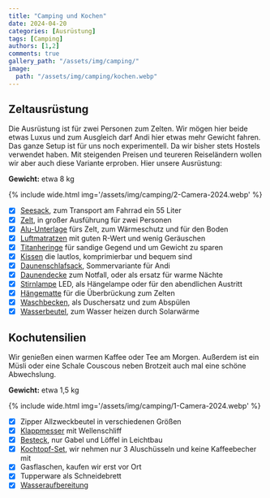 ```yaml
---
title: "Camping und Kochen"
date: 2024-04-20
categories: [Ausrüstung]
tags: [Camping] 
authors: [1,2]
comments: true
gallery_path: "/assets/img/camping/"
image:
  path: "/assets/img/camping/kochen.webp"
---
```


## Zeltausrüstung

Die Ausrüstung ist für zwei Personen zum Zelten. Wir mögen hier beide etwas Luxus und zum Ausgleich darf Andi hier etwas mehr Gewicht fahren. Das ganze Setup ist für uns noch experimentell. Da wir bisher stets Hostels verwendet haben. Mit steigenden Preisen und teureren Reiseländern wollen wir aber auch diese Variante erproben. Hier unsere Ausrüstung:

**Gewicht:** etwa 8 kg

{% include wide.html img='/assets/img/camping/2-Camera-2024.webp' %}

- [x] [Seesack](https://www.amazon.de/dp/B074MJQHV1?psc=1&ref=ppx_yo2ov_dt_b_product_details), zum Transport am Fahrrad ein 55 Liter
- [x] [Zelt](https://www.amazon.de/gp/product/B08L8T1CK8/ref=ppx_yo_dt_b_search_asin_title?ie=UTF8), in großer Ausführung für zwei Personen
- [x] [Alu-Unterlage](https://www.amazon.de/dp/B07SVYH171?psc=1&ref=ppx_yo2ov_dt_b_product_details) fürs Zelt, zum Wärmeschutz und für den Boden
- [x] [Luftmatratzen](https://www.amazon.de/gp/product/B0BKFQHLQP/ref=ppx_yo_dt_b_search_asin_title?ie=UTF8&psc=1) mit guten R-Wert und wenig Geräuschen
- [x] [Titanheringe](https://www.amazon.de/dp/B0C36D2ZXV?psc=1&ref=ppx_yo2ov_dt_b_product_details) für sandige Gegend und um Gewicht zu sparen
- [x] [Kissen](https://www.amazon.de/gp/product/B07JY5J4VR/ref=ppx_yo_dt_b_search_asin_title?ie=UTF8) die lautlos, komprimierbar und bequem sind
- [x] [Daunenschlafsack](https://www.amazon.de/gp/product/B085HJ6DL1/ref=ppx_yo_dt_b_search_asin_title?ie=UTF8&psc=1), Sommervariante für Andi
- [x] [Daunendecke](https://www.amazon.de/dp/B082PWG8MQ?psc=1&ref=ppx_yo2ov_dt_b_product_details) zum Notfall, oder als ersatz für warme Nächte
- [x] [Stirnlampe](https://www.amazon.de/dp/B09G6M8JLK?psc=1&ref=ppx_yo2ov_dt_b_product_details) LED, als Hängelampe oder für den abendlichen Austritt
- [x] [Hängematte](https://www.amazon.de/dp/B0B5QMMXCR?psc=1&ref=ppx_yo2ov_dt_b_product_details) für die Überbrückung zum Zelten
- [x] [Waschbecken](https://www.amazon.de/dp/B003MSUK66?psc=1&ref=ppx_yo2ov_dt_b_product_details), als Duschersatz und zum Abspülen
- [x] [Wasserbeutel](https://www.amazon.de/dp/B08YP3H7GT?psc=1&ref=ppx_yo2ov_dt_b_product_details), zum Wasser heizen durch Solarwärme

## Kochutensilien

Wir genießen einen warmen Kaffee oder Tee am Morgen.
Außerdem ist ein Müsli oder eine Schale Couscous neben Brotzeit auch mal eine schöne Abwechslung.

**Gewicht:** etwa 1,5 kg

{% include wide.html img='/assets/img/camping/1-Camera-2024.webp' %}

- [x] Zipper Allzweckbeutel in verschiedenen Größen
- [x] [Klappmesser](https://www.amazon.de/dp/B08FC621ZS?psc=1&ref=ppx_yo2ov_dt_b_product_details) mit Wellenschliff
- [x] [Besteck](https://www.amazon.de/gp/product/B077V21FSN/ref=ppx_yo_dt_b_search_asin_title?ie=UTF8&psc=1), nur Gabel und Löffel in Leichtbau
- [x] [Kochtopf-Set](https://www.amazon.de/dp/B07TC77ZQR?ref=ppx_yo2ov_dt_b_product_details), wir nehmen nur 3 Aluschüsseln und keine Kaffeebecher mit
- [x] Gasflaschen, kaufen wir erst vor Ort
- [x] Tupperware als Schneidebrett
- [x] [Wasseraufbereitung](https://www.amazon.de/gp/product/B07HRNJT7W/ref=ppx_yo_dt_b_search_asin_title?ie=UTF8&psc=1)
